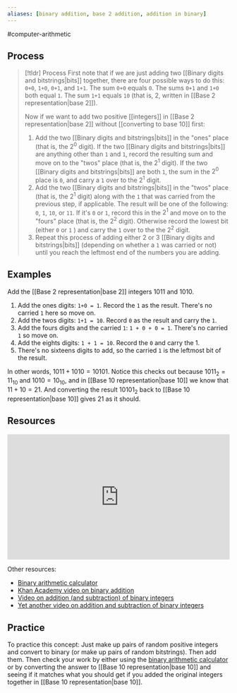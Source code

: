 ```yaml
---
aliases: [binary addition, base 2 addition, addition in binary]
--- 
```


#computer-arithmetic 

## Process 

> [!tldr] Process
> First note that if we are just adding two [[Binary digits and bitstrings|bits]] together, there are four possible ways to do this: `0+0`, `1+0`, `0+1`, and `1+1`. The sum `0+0` equals `0`. The sums `0+1` and `1+0` both equal `1`. The sum `1+1` equals `10` (that is, 2, written in [[Base 2 representation|base 2]]). 
> 
> Now if we want to add two positive [[integers]] in [[Base 2 representation|base 2]] without [[converting to base 10]] first: 
> 1. Add the two [[Binary digits and bitstrings|bits]] in the "ones" place (that is, the $2^0$ digit). If the two [[Binary digits and bitstrings|bits]] are anything other than `1` and `1`, record the resulting sum and move on to the "twos" place (that is, the $2^1$ digit). If the two [[Binary digits and bitstrings|bits]] are both `1`, the sum in the $2^0$ place is `0`, and carry a `1` over to the $2^1$ digit. 
> 2. Add the two [[Binary digits and bitstrings|bits]] in the "twos" place (that is, the $2^1$ digit) along with the `1` that was carried from the previous step, if applicable. The result will be one of the following: `0`, `1`, `10`, or `11`. If it's `0` or `1`, record this in the $2^1$ and move on to the "fours" place (that is, the $2^2$ digit). Otherwise record the lowest bit (either `0` or `1` ) and carry the `1` over to the the $2^2$ digit. 
> 3. Repeat this process of adding either 2 or 3 [[Binary digits and bitstrings|bits]] (depending on whether a `1` was carried or not) until you reach the leftmost end of the numbers you are adding. 

## Examples 

Add the [[Base 2 representation|base 2]] integers $1011$ and $1010$. 

1. Add the ones digits: `1+0 = 1`. Record the `1` as the result. There's no carried `1` here so move on. 
2. Add the twos digits: `1+1 = 10`. Record `0` as the result and carry the `1`. 
3. Add the fours digits and the carried `1`: `1 + 0 + 0 = 1`. There's no carried `1` so move on. 
4. Add the eights digits: `1 + 1 = 10`. Record the `0` and carry the 1. 
5. There's no sixteens digits to add, so the carried `1` is the leftmost bit of the result. 

In other words, $1011 + 1010 = 10101$. Notice this checks out because $1011_2 = 11_{10}$ and $1010 = 10_{10}$, and in [[Base 10 representation|base 10]] we know that $11 + 10 = 21$. And converting the result $10101_2$ back to [[Base 10 representation|base 10]] gives $21$ as it should. 

## Resources 

<div style="padding:56.25% 0 0 0;position:relative;"><iframe src="https://player.vimeo.com/video/578516501?badge=0&amp;autopause=0&amp;player_id=0&amp;app_id=58479" frameborder="0" allow="autoplay; fullscreen; picture-in-picture" allowfullscreen style="position:absolute;top:0;left:0;width:100%;height:100%;" title="Screencast 1.4: Addition in binary"></iframe></div>

Other resources: 
- [Binary arithmetic calculator](https://www.calculator.net/binary-calculator.html)
- [Khan Academy video on binary addition](https://www.youtube.com/watch?v=RgklPQ8rbkg&pp=ygUPYmluYXJ5IGFkZGl0aW9u)
- [Video on addition (and subtraction) of binary integers](https://www.youtube.com/watch?v=C5EkxfNEMjE)
- [Yet another video on addition and subtraction of binary integers](https://www.youtube.com/watch?v=AE-27BSbkJ4) 

## Practice 

To practice this concept: Just make up pairs of random positive integers and convert to binary (or make up pairs of random bitstrings). Then add them. Then check your work by either using the [binary arithmetic calculator](https://www.calculator.net/binary-calculator.html) or by converting the answer to [[Base 10 representation|base 10]] and seeing if it matches what you should get if you added the original integers together in [[Base 10 representation|base 10]]. 
